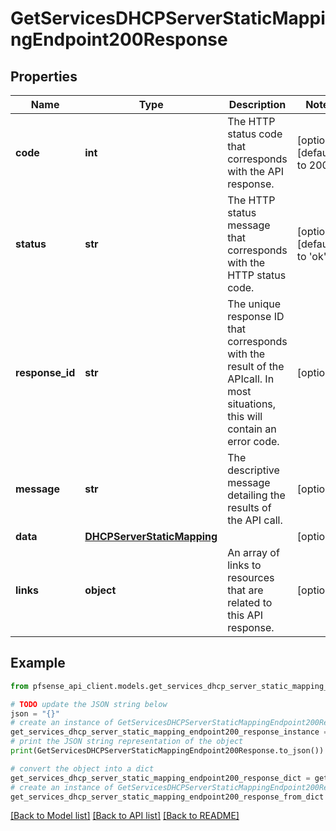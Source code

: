 # GetServicesDHCPServerStaticMappingEndpoint200Response


## Properties

Name | Type | Description | Notes
------------ | ------------- | ------------- | -------------
**code** | **int** | The HTTP status code that corresponds with the API response. | [optional] [default to 200]
**status** | **str** | The HTTP status message that corresponds with the HTTP status code. | [optional] [default to 'ok']
**response_id** | **str** | The unique response ID that corresponds with the result of the APIcall. In most situations, this will contain an error code. | [optional] 
**message** | **str** | The descriptive message detailing the results of the API call. | [optional] 
**data** | [**DHCPServerStaticMapping**](DHCPServerStaticMapping.md) |  | [optional] 
**links** | **object** | An array of links to resources that are related to this API response. | [optional] 

## Example

```python
from pfsense_api_client.models.get_services_dhcp_server_static_mapping_endpoint200_response import GetServicesDHCPServerStaticMappingEndpoint200Response

# TODO update the JSON string below
json = "{}"
# create an instance of GetServicesDHCPServerStaticMappingEndpoint200Response from a JSON string
get_services_dhcp_server_static_mapping_endpoint200_response_instance = GetServicesDHCPServerStaticMappingEndpoint200Response.from_json(json)
# print the JSON string representation of the object
print(GetServicesDHCPServerStaticMappingEndpoint200Response.to_json())

# convert the object into a dict
get_services_dhcp_server_static_mapping_endpoint200_response_dict = get_services_dhcp_server_static_mapping_endpoint200_response_instance.to_dict()
# create an instance of GetServicesDHCPServerStaticMappingEndpoint200Response from a dict
get_services_dhcp_server_static_mapping_endpoint200_response_from_dict = GetServicesDHCPServerStaticMappingEndpoint200Response.from_dict(get_services_dhcp_server_static_mapping_endpoint200_response_dict)
```
[[Back to Model list]](../README.md#documentation-for-models) [[Back to API list]](../README.md#documentation-for-api-endpoints) [[Back to README]](../README.md)


